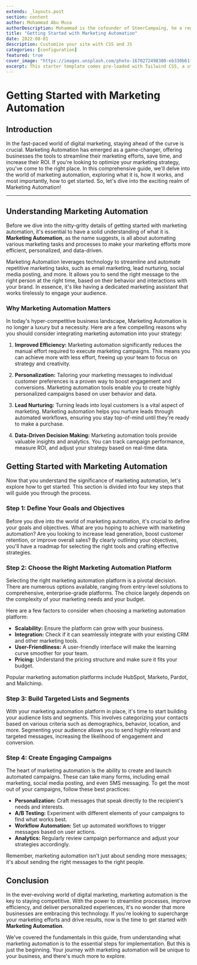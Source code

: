 ```yaml
---
extends: _layouts.post
section: content
author: Mohammad Abu Musa
authorDescription: Mohammad is the cofounder of SteerCampaing, he a regular contributor of Mautic
title: "Getting Started with Marketing Automation"
date: 2022-08-01
description: Customize your site with CSS and JS
categories: [configuration]
featured: true
cover_image: "https://images.unsplash.com/photo-1670272498380-eb330b61f3cd?ixlib=rb-4.0.3&ixid=MnwxMjA3fDB8MHxwaG90by1wYWdlfHx8fGVufDB8fHx8&auto=format&fit=crop&w=2070&q=80"
excerpt: This starter template comes pre-loaded with Tailwind CSS, a utility CSS framework that allows you to customize and build complex designs without touching a line of CSS.
---
```


# Getting Started with Marketing Automation

## Introduction

In the fast-paced world of digital marketing, staying ahead of the curve is crucial. Marketing Automation has emerged as a game-changer, offering businesses the tools to streamline their marketing efforts, save time, and increase their ROI. If you're looking to optimize your marketing strategy, you've come to the right place. In this comprehensive guide, we'll delve into the world of marketing automation, exploring what it is, how it works, and most importantly, how to get started. So, let's dive into the exciting realm of Marketing Automation!

---

## Understanding Marketing Automation

Before we dive into the nitty-gritty details of getting started with marketing automation, it's essential to have a solid understanding of what it is. **Marketing Automation**, as the name suggests, is all about automating various marketing tasks and processes to make your marketing efforts more efficient, personalized, and data-driven.

Marketing Automation leverages technology to streamline and automate repetitive marketing tasks, such as email marketing, lead nurturing, social media posting, and more. It allows you to send the right message to the right person at the right time, based on their behavior and interactions with your brand. In essence, it's like having a dedicated marketing assistant that works tirelessly to engage your audience.

### Why Marketing Automation Matters

In today's hyper-competitive business landscape, Marketing Automation is no longer a luxury but a necessity. Here are a few compelling reasons why you should consider integrating marketing automation into your strategy:

1. **Improved Efficiency:** Marketing automation significantly reduces the manual effort required to execute marketing campaigns. This means you can achieve more with less effort, freeing up your team to focus on strategy and creativity.

2. **Personalization:** Tailoring your marketing messages to individual customer preferences is a proven way to boost engagement and conversions. Marketing automation tools enable you to create highly personalized campaigns based on user behavior and data.

3. **Lead Nurturing:** Turning leads into loyal customers is a vital aspect of marketing. Marketing automation helps you nurture leads through automated workflows, ensuring you stay top-of-mind until they're ready to make a purchase.

4. **Data-Driven Decision Making:** Marketing automation tools provide valuable insights and analytics. You can track campaign performance, measure ROI, and adjust your strategy based on real-time data.

## Getting Started with Marketing Automation

Now that you understand the significance of marketing automation, let's explore how to get started. This section is divided into four key steps that will guide you through the process.

### Step 1: Define Your Goals and Objectives

Before you dive into the world of marketing automation, it's crucial to define your goals and objectives. What are you hoping to achieve with marketing automation? Are you looking to increase lead generation, boost customer retention, or improve overall sales? By clearly outlining your objectives, you'll have a roadmap for selecting the right tools and crafting effective strategies.

### Step 2: Choose the Right Marketing Automation Platform

Selecting the right marketing automation platform is a pivotal decision. There are numerous options available, ranging from entry-level solutions to comprehensive, enterprise-grade platforms. The choice largely depends on the complexity of your marketing needs and your budget.

Here are a few factors to consider when choosing a marketing automation platform:

- **Scalability:** Ensure the platform can grow with your business.
- **Integration:** Check if it can seamlessly integrate with your existing CRM and other marketing tools.
- **User-Friendliness:** A user-friendly interface will make the learning curve smoother for your team.
- **Pricing:** Understand the pricing structure and make sure it fits your budget.

Popular marketing automation platforms include HubSpot, Marketo, Pardot, and Mailchimp.

### Step 3: Build Targeted Lists and Segments

With your marketing automation platform in place, it's time to start building your audience lists and segments. This involves categorizing your contacts based on various criteria such as demographics, behavior, location, and more. Segmenting your audience allows you to send highly relevant and targeted messages, increasing the likelihood of engagement and conversion.

### Step 4: Create Engaging Campaigns

The heart of marketing automation is the ability to create and launch automated campaigns. These can take many forms, including email marketing, social media posting, and even SMS messaging. To get the most out of your campaigns, follow these best practices:

- **Personalization:** Craft messages that speak directly to the recipient's needs and interests.
- **A/B Testing:** Experiment with different elements of your campaigns to find what works best.
- **Workflow Automation:** Set up automated workflows to trigger messages based on user actions.
- **Analytics:** Regularly review campaign performance and adjust your strategies accordingly.

Remember, marketing automation isn't just about sending more messages; it's about sending the right messages to the right people.

## Conclusion

In the ever-evolving world of digital marketing, marketing automation is the key to staying competitive. With the power to streamline processes, improve efficiency, and deliver personalized experiences, it's no wonder that more businesses are embracing this technology. If you're looking to supercharge your marketing efforts and drive results, now is the time to get started with **Marketing Automation**.

We've covered the fundamentals in this guide, from understanding what marketing automation is to the essential steps for implementation. But this is just the beginning. Your journey with marketing automation will be unique to your business, and there's much more to explore.
